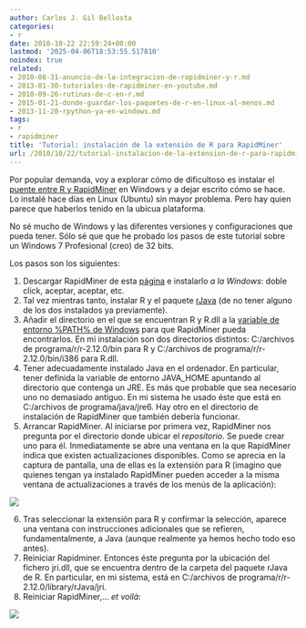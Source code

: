 ```yaml
---
author: Carlos J. Gil Bellosta
categories:
- r
date: 2010-10-22 22:59:24+00:00
lastmod: '2025-04-06T18:53:55.517810'
noindex: true
related:
- 2010-08-31-anuncio-de-la-integracion-de-rapidminer-y-r.md
- 2013-01-30-tutoriales-de-rapidminer-en-youtube.md
- 2010-09-26-rutinas-de-c-en-r.md
- 2015-01-21-donde-guardar-los-paquetes-de-r-en-linux-al-menos.md
- 2013-11-20-rpython-ya-en-windows.md
tags:
- r
- rapidminer
title: 'Tutorial: instalación de la extensión de R para RapidMiner'
url: /2010/10/22/tutorial-instalacion-de-la-extension-de-r-para-rapidminer/
---
```


Por popular demanda, voy a explorar cómo de dificultoso es instalar el [puente entre R y RapidMiner](https://datanalytics.com/2010/09/08/mas-sobre-la-integracion-de-r-y-rapidminer/) en Windows y a dejar escrito cómo se hace. Lo instalé hace días en Linux (Ubuntu) sin mayor problema. Pero hay quien parece que haberlos tenido en la ubicua plataforma.

No sé mucho de Windows y las diferentes versiones y configuraciones que pueda tener. Sólo sé que que he probado los pasos de este tutorial sobre un Windows 7 Profesional (creo) de 32 bits.

Los pasos son los siguientes:


1. Descargar RapidMiner de esta [página](http://rapid-i.com/content/view/26/82/) e instalarlo _a la Windows_: doble click, aceptar, aceptar, etc.
2. Tal vez mientras tanto, instalar R y el paquete [rJava](http://cran.r-project.org/web/packages/rJava/index.html) (de no tener alguno de los dos instalados ya previamente).
3. Añadir el directorio en el que se encuentran R y R.dll a la [variable de entorno %PATH% de Windows](http://mikengel.com/java-jdk-configurar-variables-de-entorno-windows-7) para que RapidMiner pueda encontrarlos. En mi instalación son dos directorios distintos: C:/archivos de programa/r/r-2.12.0/bin para R y C:/archivos de programa/r/r-2.12.0/bin/i386 para R.dll.
4. Tener adecuadamente instalado Java en el ordenador. En particular, tener definida la variable de entorno JAVA_HOME apuntando al directorio que contenga un JRE. Es más que probable que sea necesario uno no demasiado antiguo. En mi sistema he usado éste que está en C:/archivos de programa/java/jre6. Hay otro en el directorio de instalación de RapidMiner que también debería funcionar.
5. Arrancar RapidMiner. Al iniciarse por primera vez, RapidMiner nos pregunta por el directorio donde ubicar el _repositorio_. Se puede crear uno para él. Inmediatamente se abre una ventana en la que RapidMiner indica que existen actualizaciones disponibles. Como se aprecia en la captura de pantalla, una de ellas es la extensión para R (imagino que quienes tengan ya instalado RapidMiner pueden acceder a la misma ventana de actualizaciones a través de los menús de la aplicación):


[![](/wp-uploads/2010/10/actualizaciones_rapidminer_r.png#center)
](/wp-uploads/2010/10/actualizaciones_rapidminer_r.png#center)



6. Tras seleccionar la extensión para R y confirmar la selección, aparece una ventana con instrucciones adicionales que se refieren, fundamentalmente, a Java (aunque realmente ya hemos hecho todo eso antes).
7. Reiniciar Rapidminer. Entonces éste pregunta por la ubicación del fichero jri.dll, que se encuentra dentro de la carpeta del paquete rJava de R. En particular, en mi sistema, está en C:/archivos de programa/r/r-2.12.0/library/rJava/jri.
8. Reiniciar RapidMiner,... _et voilà_:



[![](/wp-uploads/2010/10/rapidminer_con_r.png#center)
](/wp-uploads/2010/10/rapidminer_con_r.png#center)